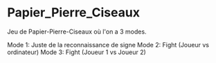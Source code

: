 # Papier_Pierre_Ciseaux
Jeu de Papier-Pierre-Ciseaux où l'on a 3 modes.

Mode 1: Juste de la reconnaissance de signe
Mode 2: Fight (Joueur vs ordinateur)
Mode 3: Fight (Joueur 1 vs Joueur 2)

